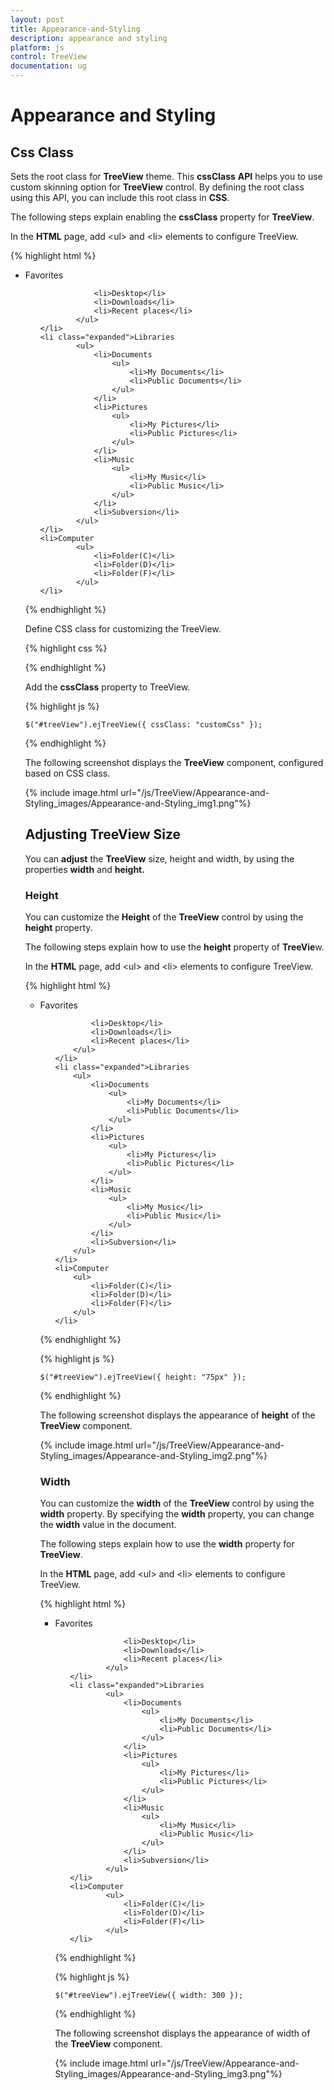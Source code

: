 ```yaml
---
layout: post
title: Appearance-and-Styling
description: appearance and styling
platform: js
control: TreeView
documentation: ug
---
```


# Appearance and Styling

## Css Class

Sets the root class for **TreeView** theme. This **cssClass** **API** helps you to use custom skinning option for **TreeView** control. By defining the root class using this API, you can include this root class in **CSS**.

The following steps explain enabling the **cssClass** property for **TreeView**.

In the **HTML** page, add &lt;ul&gt; and &lt;li&gt; elements to configure TreeView.

{% highlight html %}

<ul id="treeView">
    <li class="expanded">Favorites
            <ul>

                <li>Desktop</li>
                <li>Downloads</li>
                <li>Recent places</li>
            </ul>
    </li>
    <li class="expanded">Libraries
            <ul>
                <li>Documents
                    <ul>
                        <li>My Documents</li>
                        <li>Public Documents</li>
                    </ul>
                </li>
                <li>Pictures
                    <ul>
                        <li>My Pictures</li>
                        <li>Public Pictures</li>
                    </ul>
                </li>
                <li>Music
                    <ul>
                        <li>My Music</li>
                        <li>Public Music</li>
                    </ul>
                </li>
                <li>Subversion</li>
            </ul>
    </li>
    <li>Computer
            <ul>
                <li>Folder(C)</li>
                <li>Folder(D)</li>
                <li>Folder(F)</li>
            </ul>
    </li>
</ul>

{% endhighlight %}



Define CSS class for customizing the TreeView.

{% highlight css %}

<style>
    .customCss .e-treeview {
        background-color: #E0E0E0;
        /* Old browsers */
        color: white;
        border: 1px solid transparent;
        border-image: initial;
    }
</style>

{% endhighlight %}



Add the **cssClass** property to TreeView.

{% highlight js %}

    $("#treeView").ejTreeView({ cssClass: "customCss" });

{% endhighlight %}



The following screenshot displays the **TreeView** component, configured based on CSS class.

{% include image.html url="/js/TreeView/Appearance-and-Styling_images/Appearance-and-Styling_img1.png"%}

## Adjusting TreeView Size

You can **adjust** the **TreeView** size, height and width, by using the properties **width** and **height.**

### Height

You can customize the **Height** of the **TreeView** control by using the **height** property.

The following steps explain how to use the **height** property of **TreeVie**w.

In the **HTML** page, add &lt;ul&gt; and &lt;li&gt; elements to configure TreeView.

{% highlight html %}

<ul id="treeView">
    <li class="expanded">Favorites
        <ul>

            <li>Desktop</li>
            <li>Downloads</li>
            <li>Recent places</li>
        </ul>
    </li>
    <li class="expanded">Libraries
        <ul>
            <li>Documents
                <ul>
                    <li>My Documents</li>
                    <li>Public Documents</li>
                </ul>
            </li>
            <li>Pictures
                <ul>
                    <li>My Pictures</li>
                    <li>Public Pictures</li>
                </ul>
            </li>
            <li>Music
                <ul>
                    <li>My Music</li>
                    <li>Public Music</li>
                </ul>
            </li>
            <li>Subversion</li>
        </ul>
    </li>
    <li>Computer
        <ul>
            <li>Folder(C)</li>
            <li>Folder(D)</li>
            <li>Folder(F)</li>
        </ul>
    </li>
</ul>

{% endhighlight %}

{% highlight js %}

    $("#treeView").ejTreeView({ height: "75px" });

{% endhighlight %}

The following screenshot displays the appearance of **height** of the **TreeView** component.

{% include image.html url="/js/TreeView/Appearance-and-Styling_images/Appearance-and-Styling_img2.png"%}

### Width

You can customize the **width** of the **TreeView** control by using the **width** property. By specifying the **width** property, you can change the **width** value in the document.

The following steps explain how to use the **width** property for **TreeView**.

In the **HTML** page, add &lt;ul&gt; and &lt;li&gt; elements to configure TreeView.

{% highlight html %}

<ul id="treeView">
    <li class="expanded">Favorites
            <ul>

                <li>Desktop</li>
                <li>Downloads</li>
                <li>Recent places</li>
            </ul>
    </li>
    <li class="expanded">Libraries
            <ul>
                <li>Documents
                    <ul>
                        <li>My Documents</li>
                        <li>Public Documents</li>
                    </ul>
                </li>
                <li>Pictures
                    <ul>
                        <li>My Pictures</li>
                        <li>Public Pictures</li>
                    </ul>
                </li>
                <li>Music
                    <ul>
                        <li>My Music</li>
                        <li>Public Music</li>
                    </ul>
                </li>
                <li>Subversion</li>
            </ul>
    </li>
    <li>Computer
            <ul>
                <li>Folder(C)</li>
                <li>Folder(D)</li>
                <li>Folder(F)</li>
            </ul>
    </li>
</ul>

{% endhighlight %}

{% highlight js %}

    $("#treeView").ejTreeView({ width: 300 });

{% endhighlight %}


The following screenshot displays the appearance of width of the **TreeView** component.

{% include image.html url="/js/TreeView/Appearance-and-Styling_images/Appearance-and-Styling_img3.png"%}

